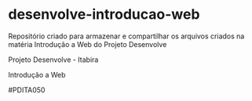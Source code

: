 # desenvolve-introducao-web
Repositório criado para armazenar e compartilhar os arquivos criados na matéria Introdução a Web do Projeto Desenvolve


Projeto Desenvolve - Itabira

Introdução a Web

#PDITA050
